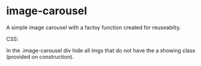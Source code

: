 # image-carousel

A simple image carousel with a factoy function created for reuseablity. 

CSS:

In the .image-carousel div hide all imgs that do not have the a showing class (provided on construction).